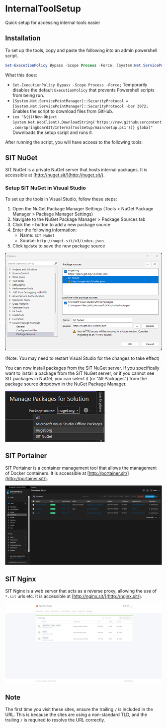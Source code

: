 # InternalToolSetup
Quick setup for accessing internal tools easier

## Installation
To set up the tools, copy and paste the following into an admin powershell script.
```powershell
Set-ExecutionPolicy Bypass -Scope Process -Force; [System.Net.ServicePointManager]::SecurityProtocol = [System.Net.ServicePointManager]::SecurityProtocol -bor 3072; iex "&{$((New-Object System.Net.WebClient).DownloadString('https://raw.githubusercontent.com/SpringboardIT/InternalToolSetup/main/setup.ps1'))} global"
```

What this does:
- `Set-ExecutionPolicy Bypass -Scope Process -Force;` Temporarily disables the default `ExecutionPolicy` that prevents Powershell scripts from being run.
- `[System.Net.ServicePointManager]::SecurityProtocol = [System.Net.ServicePointManager]::SecurityProtocol -bor 3072;` Enables the script to download files from GitHub.
- `iex "&{$((New-Object System.Net.WebClient).DownloadString('https://raw.githubusercontent.com/SpringboardIT/InternalToolSetup/main/setup.ps1'))} global"` Downloads the setup script and runs it.

After running the script, you will have access to the following tools:

## SIT NuGet
SIT NuGet is a private NuGet server that hosts internal packages. It is accessible at [http://nuget.sit/](http://nuget.sit/).

### Setup SIT NuGet in Visual Studio
To set up the tools in Visual Studio, follow these steps:
1. Open the NuGet Package Manager Settings (Tools > NuGet Package Manager > Package Manager Settings)
2. Navigate to the NuGet Package Manager > Package Sources tab
3. Click the `+` button to add a new package source
4. Enter the following information:
   - Name: `SIT NuGet`
   - Source: `http://nuget.sit/v3/index.json`
5. Click `Update` to save the new package source

![NuGet Package Manager Settings](./images/nuget-settings.png)

(Note: You may need to restart Visual Studio for the changes to take effect)

You can now install packages from the SIT NuGet server.
If you specifically want to install a package from the SIT NuGet server, or if you cannot see SIT packages in NuGet, you can select it (or "All Packages") from the package source dropdown in the NuGet Package Manager.

![NuGet Package Sources](./images/nuget-sources.png)

## SIT Portainer
SIT Portainer is a container management tool that allows the management of Docker containers. It is accessible at [http://portainer.sit/](http://portainer.sit/).

![Portainer Home](./images/portainer-home.png)

## SIT Nginx
SIT Nginx is a web server that acts as a reverse proxy, allowing the use of `*.sit` urls etc. It is accessible at [http://nginx.sit/](http://nginx.sit/).

![Nginx Hosts](./images/nginx-hosts.png)

## Note
The first time you visit these sites, ensure the trailing `/` is included in the URL.
This is because the sites are using a non-standard TLD, and the trailing `/` is required to resolve the URL correctly.